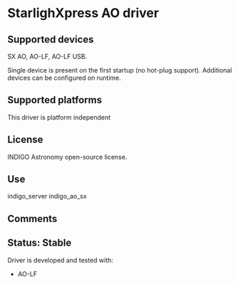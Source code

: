 # StarlighXpress AO driver

## Supported devices

SX AO, AO-LF, AO-LF USB.

Single device is present on the first startup (no hot-plug support). Additional devices can be configured on runtime.

## Supported platforms

This driver is platform independent

## License

INDIGO Astronomy open-source license.

## Use

indigo_server indigo_ao_sx

## Comments

## Status: Stable

Driver is developed and tested with:
* AO-LF
